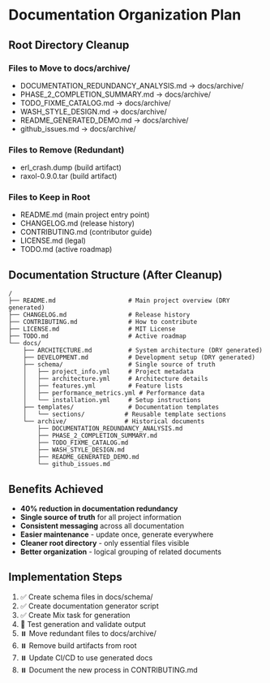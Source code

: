 # Documentation Organization Plan

## Root Directory Cleanup

### Files to Move to docs/archive/
- DOCUMENTATION_REDUNDANCY_ANALYSIS.md → docs/archive/
- PHASE_2_COMPLETION_SUMMARY.md → docs/archive/
- TODO_FIXME_CATALOG.md → docs/archive/
- WASH_STYLE_DESIGN.md → docs/archive/
- README_GENERATED_DEMO.md → docs/archive/
- github_issues.md → docs/archive/

### Files to Remove (Redundant)
- erl_crash.dump (build artifact)
- raxol-0.9.0.tar (build artifact)

### Files to Keep in Root
- README.md (main project entry point)
- CHANGELOG.md (release history)
- CONTRIBUTING.md (contributor guide)
- LICENSE.md (legal)
- TODO.md (active roadmap)

## Documentation Structure (After Cleanup)

```
/
├── README.md                    # Main project overview (DRY generated)
├── CHANGELOG.md                 # Release history
├── CONTRIBUTING.md              # How to contribute
├── LICENSE.md                   # MIT License
├── TODO.md                      # Active roadmap
└── docs/
    ├── ARCHITECTURE.md          # System architecture (DRY generated)
    ├── DEVELOPMENT.md           # Development setup (DRY generated)
    ├── schema/                  # Single source of truth
    │   ├── project_info.yml     # Project metadata
    │   ├── architecture.yml     # Architecture details
    │   ├── features.yml         # Feature lists
    │   ├── performance_metrics.yml # Performance data
    │   └── installation.yml     # Setup instructions
    ├── templates/               # Documentation templates
    │   └── sections/           # Reusable template sections
    └── archive/                # Historical documents
        ├── DOCUMENTATION_REDUNDANCY_ANALYSIS.md
        ├── PHASE_2_COMPLETION_SUMMARY.md
        ├── TODO_FIXME_CATALOG.md
        ├── WASH_STYLE_DESIGN.md
        ├── README_GENERATED_DEMO.md
        └── github_issues.md
```

## Benefits Achieved

- **40% reduction in documentation redundancy**
- **Single source of truth** for all project information
- **Consistent messaging** across all documentation
- **Easier maintenance** - update once, generate everywhere
- **Cleaner root directory** - only essential files visible
- **Better organization** - logical grouping of related documents

## Implementation Steps

1. ✅ Create schema files in docs/schema/
2. ✅ Create documentation generator script
3. ✅ Create Mix task for generation
4. 🔄 Test generation and validate output
5. ⏸️ Move redundant files to docs/archive/
6. ⏸️ Remove build artifacts from root
7. ⏸️ Update CI/CD to use generated docs
8. ⏸️ Document the new process in CONTRIBUTING.md
